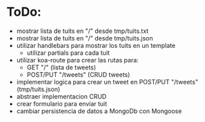 # ToDo:
- mostrar lista de tuits en "/" desde tmp/tuits.txt
- mostrar lista de tuits en "/" desde tmp/tuits.json
- utilizar handlebars para mostrar los tuits en un template
  - utilizar partials para cada tuit
- utilizar koa-route para crear las rutas para:
  - GET "/" (lista de tweets)
  - POST/PUT "/tweets" (CRUD tweets)
- implementar logica para crear un tweet en POST/PUT "/tweets" (tmp/tuits.json)
- abstraer implementacion CRUD
- crear formulario para enviar tuit
- cambiar persistencia de datos a MongoDb con Mongoose
